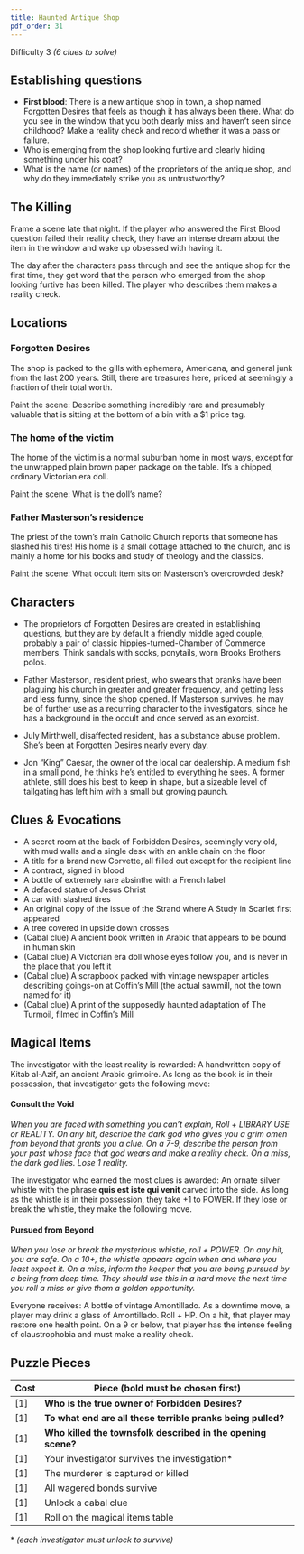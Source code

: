 ```yaml
---
title: Haunted Antique Shop
pdf_order: 31
---
```


Difficulty 3
_(6 clues to solve)_

## Establishing questions

- **First blood**: There is a new antique shop in town, a shop named Forgotten Desires that feels as though it has always been there. What do you see in the window that you both dearly miss and haven’t seen since childhood? Make a reality check and record whether it was a pass or failure.
- Who is emerging from the shop looking furtive and clearly hiding something under his coat?
- What is the name (or names) of the proprietors of the antique shop, and why do they immediately strike you as untrustworthy?

## The Killing

Frame a scene late that night. If the player who answered the First Blood question failed their reality check, they have an intense dream about the item in the window and wake up obsessed with having it.

The day after the characters pass through and see the antique shop for the first time, they get word that the person who emerged from the shop looking furtive has been killed. The player who describes them makes a reality check.

## Locations

### Forgotten Desires

The shop is packed to the gills with ephemera, Americana, and general junk from the last 200 years. Still, there are treasures here, priced at seemingly a fraction of their total worth.

Paint the scene: Describe something incredibly rare and presumably valuable that is sitting at the bottom of a bin with a $1 price tag.

### The home of the victim

The home of the victim is a normal suburban home in most ways, except for the unwrapped plain brown paper package on the table. It’s a chipped, ordinary Victorian era doll.

Paint the scene: What is the doll’s name?

### Father Masterson’s residence

The priest of the town’s main Catholic Church reports that someone has slashed his tires! His home is a small cottage attached to the church, and is mainly a home for his books and study of theology and the classics.

Paint the scene: What occult item sits on Masterson’s overcrowded desk?

## Characters

- The proprietors of Forgotten Desires are created in establishing questions, but they are by default a friendly middle aged couple, probably a pair of classic hippies-turned-Chamber of Commerce members. Think sandals with socks, ponytails, worn Brooks Brothers polos.

- Father Masterson, resident priest, who swears that pranks have been plaguing his church in greater and greater frequency, and getting less and less funny, since the shop opened. If Masterson survives, he may be of further use as a recurring character to the investigators, since he has a background in the occult and once served as an exorcist.

- July Mirthwell, disaffected resident, has a substance abuse problem. She’s been at Forgotten Desires nearly every day.

- Jon “King” Caesar, the owner of the local car dealership. A medium fish in a small pond, he thinks he’s entitled to everything he sees. A former athlete, still does his best to keep in shape, but a sizeable level of tailgating has left him with a small but growing paunch.

## Clues & Evocations

- A secret room at the back of Forbidden Desires, seemingly very old, with mud walls and a single desk with an ankle chain on the floor
- A title for a brand new Corvette, all filled out except for the recipient line
- A contract, signed in blood
- A bottle of extremely rare absinthe with a French label
- A defaced statue of Jesus Christ
- A car with slashed tires
- An original copy of the issue of the Strand where A Study in Scarlet first appeared
- A tree covered in upside down crosses
- (Cabal clue) A ancient book written in Arabic that appears to be bound in human skin
- (Cabal clue) A Victorian era doll whose eyes follow you, and is never in the place that you left it
- (Cabal clue) A scrapbook packed with vintage newspaper articles describing goings-on at Coffin’s Mill (the actual sawmill, not the town named for it)
- (Cabal clue) A print of the supposedly haunted adaptation of The Turmoil, filmed in Coffin’s Mill

## Magical Items

The investigator with the least reality is rewarded: A handwritten copy of Kitab al-Azif, an ancient Arabic grimoire. As long as the book is in their possession, that investigator gets the following move:

#### Consult the Void

_When you are faced with something you can’t explain, Roll + LIBRARY USE or REALITY.
On any hit, describe the dark god who gives you a grim omen from beyond that grants you a clue. On a 7-9, describe the person from your past whose face that god wears and make a reality check. On a miss, the dark god lies. Lose 1 reality._

The investigator who earned the most clues is awarded: An ornate silver whistle with the phrase **quis est iste qui venit** carved into the side. As long as the whistle is in their possession, they take +1 to POWER. If they lose or break the whistle, they make the following move.

#### Pursued from Beyond

_When you lose or break the mysterious whistle, roll + POWER.
On any hit, you are safe. On a 10+, the whistle appears again when and where you least expect it. On a miss, inform the keeper that you are being pursued by a being from deep time. They should use this in a hard move the next time you roll a miss or give them a golden opportunity._

Everyone receives: A bottle of vintage Amontillado. As a downtime move, a player may drink a glass of Amontillado. Roll + HP. On a hit, that player may restore one health point. On a 9 or below, that player has the intense feeling of claustrophobia and must make a reality check.

## Puzzle Pieces

| Cost | Piece (bold must be chosen first)                            |
| ---- | ------------------------------------------------------------ |
| [1]  | **Who is the true owner of Forbidden Desires?**              |
| [1]  | **To what end are all these terrible pranks being pulled?**  |
| [1]  | **Who killed the townsfolk described in the opening scene?** |
| [1]  | Your investigator survives the investigation\*               |
| [1]  | The murderer is captured or killed                           |
| [1]  | All wagered bonds survive                                    |
| [1]  | Unlock a cabal clue                                          |
| [1]  | Roll on the magical items table                              |

\* _(each investigator must unlock to survive)_
